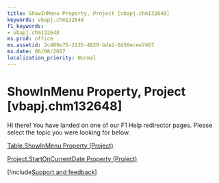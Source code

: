 ```yaml
---
title: ShowInMenu Property, Project [vbapj.chm132648]
keywords: vbapj.chm132648
f1_keywords:
- vbapj.chm132648
ms.prod: office
ms.assetid: 2c489e75-3135-4829-bda2-6d50ecee7467
ms.date: 06/08/2017
localization_priority: Normal
---
```



# ShowInMenu Property, Project [vbapj.chm132648]

Hi there! You have landed on one of our F1 Help redirector pages. Please select the topic you were looking for below.

[Table.ShowInMenu Property (Project)](http://msdn.microsoft.com/library/3f2be58d-4549-ac6e-e74c-40cf81e56db6%28Office.15%29.aspx)

[Project.StartOnCurrentDate Property (Project)](http://msdn.microsoft.com/library/9d2970f4-7767-cf70-66cb-a9179d120187%28Office.15%29.aspx)

[!include[Support and feedback](~/includes/feedback-boilerplate.md)]